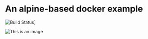 
# An alpine-based docker example

![Build Status](http://192.168.1.51:8080/buildStatus/icon?job=D%C3%A9ploiement)]

![This is an image](http://192.168.1.51:8080/job/D%C3%A9ploiement/badge/icon)


